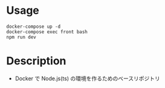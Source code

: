 # Usage

```
docker-compose up -d
docker-compose exec front bash
npm run dev
```

# Description

- Docker で Node.js(ts) の環境を作るためのベースリポジトリ